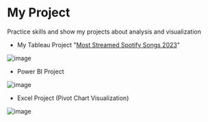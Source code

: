 # My Project
Practice skills and show my projects about analysis and visualization

- My Tableau Project "[Most Streamed Spotify Songs 2023](https://public.tableau.com/app/profile/wannida.chomngam/viz/MostStreamedSpotifySongs2023_17101676057170/Dashboard)"

![image](https://imgur.com/3nYYTWy.jpg)

- Power BI Project

![image](https://imgur.com/Z3e2E8M.jpg)

- Excel Project (Pivot Chart Visualization)
  
![image](https://imgur.com/fVI6oq9.jpg)
